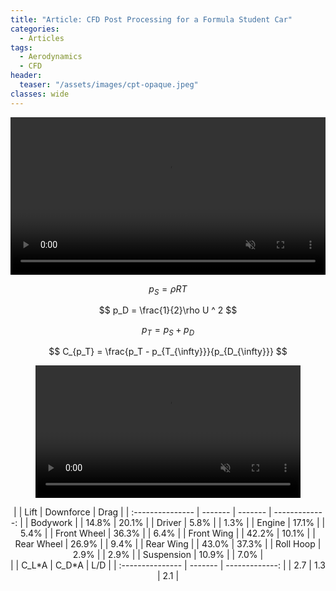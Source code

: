 ```yaml
---
title: "Article: CFD Post Processing for a Formula Student Car"
categories:
  - Articles
tags:
  - Aerodynamics
  - CFD
header:
  teaser: "/assets/images/cpt-opaque.jpeg"
classes: wide
---
```


<video width="100%" muted playsinline autoplay="autoplay" loop="loop">
  <source src="/assets/videos/cpt-opaque.mp4" type="video/mp4">
</video>

$$ p_S = \rho RT $$

$$ p_D = \frac{1}{2}\rho U ^ 2 $$

$$ p_T = p_S + p_D $$

$$ C_{p_T} = \frac{p_T - p_{T_{\infty}}}{p_{D_{\infty}}} $$

<figure>
  <video width="100%" muted playsinline autoplay="autoplay" loop="loop">
    <source src="/assets/videos/CpT-anim-1.mp4" type="video/mp4">
  </video>
</figure>

<center>
|  | Lift | Downforce | Drag |
| :--------------- | ------- | ------- | -------------: |
| Bodywork |  | 14.8% | 20.1% |
| Driver | 5.8% |  | 1.3% |
| Engine | 17.1% |  | 5.4% |
| Front Wheel | 36.3% |  | 6.4% |
| Front Wing |  | 42.2% | 10.1% |
| Rear Wheel | 26.9% |  | 9.4% |
| Rear Wing |  | 43.0% | 37.3% |
| Roll Hoop | 2.9% |  | 2.9% |
| Suspension | 10.9% |  | 7.0% |
</center>

<center>
|  | C_L*A | C_D*A | L/D |
| :--------------- | ------- | -------------: |
| 2.7 | 1.3 | 2.1 |
</center>
